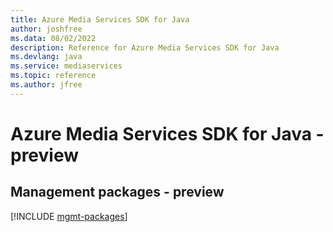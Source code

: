 ```yaml
---
title: Azure Media Services SDK for Java
author: joshfree
ms.data: 08/02/2022
description: Reference for Azure Media Services SDK for Java
ms.devlang: java
ms.service: mediaservices
ms.topic: reference
ms.author: jfree
---
```

# Azure Media Services SDK for Java - preview

## Management packages - preview
[!INCLUDE [mgmt-packages](media-services-mgmt-index.md)]
